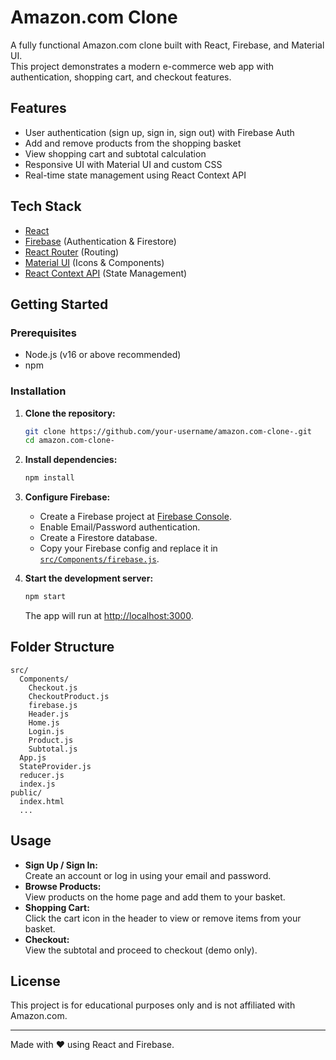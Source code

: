 # Amazon.com Clone

A fully functional Amazon.com clone built with React, Firebase, and Material UI.  
This project demonstrates a modern e-commerce web app with authentication, shopping cart, and checkout features.

## Features

- User authentication (sign up, sign in, sign out) with Firebase Auth
- Add and remove products from the shopping basket
- View shopping cart and subtotal calculation
- Responsive UI with Material UI and custom CSS
- Real-time state management using React Context API

## Tech Stack

- [React](https://react.dev/)
- [Firebase](https://firebase.google.com/) (Authentication & Firestore)
- [React Router](https://reactrouter.com/) (Routing)
- [Material UI](https://mui.com/) (Icons & Components)
- [React Context API](https://react.dev/reference/react/useContext) (State Management)

## Getting Started

### Prerequisites

- Node.js (v16 or above recommended)
- npm

### Installation

1. **Clone the repository:**

   ```sh
   git clone https://github.com/your-username/amazon.com-clone-.git
   cd amazon.com-clone-
   ```

2. **Install dependencies:**

   ```sh
   npm install
   ```

3. **Configure Firebase:**

   - Create a Firebase project at [Firebase Console](https://console.firebase.google.com/).
   - Enable Email/Password authentication.
   - Create a Firestore database.
   - Copy your Firebase config and replace it in [`src/Components/firebase.js`](src/Components/firebase.js).

4. **Start the development server:**
   ```sh
   npm start
   ```
   The app will run at [http://localhost:3000](http://localhost:3000).

## Folder Structure

```
src/
  Components/
    Checkout.js
    CheckoutProduct.js
    firebase.js
    Header.js
    Home.js
    Login.js
    Product.js
    Subtotal.js
  App.js
  StateProvider.js
  reducer.js
  index.js
public/
  index.html
  ...
```

## Usage

- **Sign Up / Sign In:**  
  Create an account or log in using your email and password.
- **Browse Products:**  
  View products on the home page and add them to your basket.
- **Shopping Cart:**  
  Click the cart icon in the header to view or remove items from your basket.
- **Checkout:**  
  View the subtotal and proceed to checkout (demo only).

## License

This project is for educational purposes only and is not affiliated with Amazon.com.

---

Made with ❤️ using React and Firebase.
